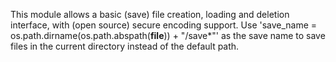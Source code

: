 This module allows a basic (save) file creation, loading and deletion interface, with (open source) secure encoding support.
Use 'save_name = os.path.dirname(os.path.abspath(__file__)) + "/save*"' as the save name to save files in the current directory instead of the default path.